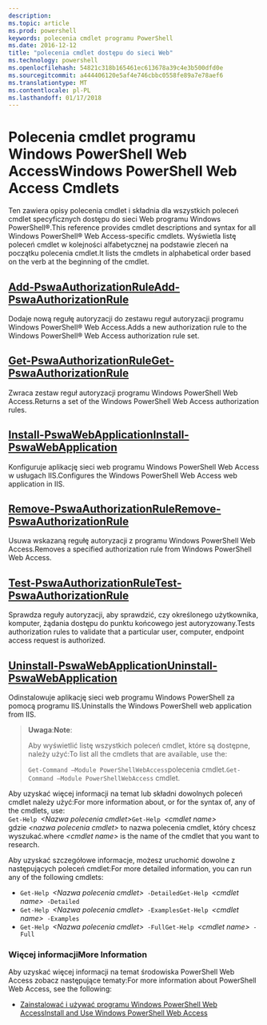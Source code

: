 ```yaml
---
description: 
ms.topic: article
ms.prod: powershell
keywords: polecenia cmdlet programu PowerShell
ms.date: 2016-12-12
title: "polecenia cmdlet dostępu do sieci Web"
ms.technology: powershell
ms.openlocfilehash: 54821c318b165461ec613678a39c4e3b500dfd0e
ms.sourcegitcommit: a444406120e5af4e746cbbc0558fe89a7e78aef6
ms.translationtype: MT
ms.contentlocale: pl-PL
ms.lasthandoff: 01/17/2018
---
```

# <a name="windows-powershell-web-access-cmdlets"></a><span data-ttu-id="2883c-103">Polecenia cmdlet programu Windows PowerShell Web Access</span><span class="sxs-lookup"><span data-stu-id="2883c-103">Windows PowerShell Web Access Cmdlets</span></span>

<span data-ttu-id="2883c-104">Ten zawiera opisy polecenia cmdlet i składnia dla wszystkich poleceń cmdlet specyficznych dostępu do sieci Web programu Windows PowerShell®.</span><span class="sxs-lookup"><span data-stu-id="2883c-104">This reference provides cmdlet descriptions and syntax for all Windows PowerShell® Web Access-specific cmdlets.</span></span> <span data-ttu-id="2883c-105">Wyświetla listę poleceń cmdlet w kolejności alfabetycznej na podstawie zleceń na początku polecenia cmdlet.</span><span class="sxs-lookup"><span data-stu-id="2883c-105">It lists the cmdlets in alphabetical order based on the verb at the beginning of the cmdlet.</span></span>

## <a name="add-pswaauthorizationruleadd-pswaauthorizationrulemd"></a>[<span data-ttu-id="2883c-106">Add-PswaAuthorizationRule</span><span class="sxs-lookup"><span data-stu-id="2883c-106">Add-PswaAuthorizationRule</span></span>](add-pswaauthorizationrule.md)

<span data-ttu-id="2883c-107">Dodaje nową regułę autoryzacji do zestawu reguł autoryzacji programu Windows PowerShell® Web Access.</span><span class="sxs-lookup"><span data-stu-id="2883c-107">Adds a new authorization rule to the Windows PowerShell® Web Access authorization rule set.</span></span>

## <a name="get-pswaauthorizationruleget-pswaauthorizationrulemd"></a>[<span data-ttu-id="2883c-108">Get-PswaAuthorizationRule</span><span class="sxs-lookup"><span data-stu-id="2883c-108">Get-PswaAuthorizationRule</span></span>](get-pswaauthorizationrule.md)

<span data-ttu-id="2883c-109">Zwraca zestaw reguł autoryzacji programu Windows PowerShell Web Access.</span><span class="sxs-lookup"><span data-stu-id="2883c-109">Returns a set of the Windows PowerShell Web Access authorization rules.</span></span>

## <a name="install-pswawebapplicationinstall-pswawebapplicationmd"></a>[<span data-ttu-id="2883c-110">Install-PswaWebApplication</span><span class="sxs-lookup"><span data-stu-id="2883c-110">Install-PswaWebApplication</span></span>](install-pswawebapplication.md)

<span data-ttu-id="2883c-111">Konfiguruje aplikację sieci web programu Windows PowerShell Web Access w usługach IIS.</span><span class="sxs-lookup"><span data-stu-id="2883c-111">Configures the Windows PowerShell Web Access web application in IIS.</span></span>

## <a name="remove-pswaauthorizationruleremove-pswaauthorizationrulemd"></a>[<span data-ttu-id="2883c-112">Remove-PswaAuthorizationRule</span><span class="sxs-lookup"><span data-stu-id="2883c-112">Remove-PswaAuthorizationRule</span></span>](remove-pswaauthorizationrule.md)

<span data-ttu-id="2883c-113">Usuwa wskazaną regułę autoryzacji z programu Windows PowerShell Web Access.</span><span class="sxs-lookup"><span data-stu-id="2883c-113">Removes a specified authorization rule from Windows PowerShell Web Access.</span></span>

## <a name="test-pswaauthorizationruletest-pswaauthorizationrulemd"></a>[<span data-ttu-id="2883c-114">Test-PswaAuthorizationRule</span><span class="sxs-lookup"><span data-stu-id="2883c-114">Test-PswaAuthorizationRule</span></span>](test-pswaauthorizationrule.md)

<span data-ttu-id="2883c-115">Sprawdza reguły autoryzacji, aby sprawdzić, czy określonego użytkownika, komputer, żądania dostępu do punktu końcowego jest autoryzowany.</span><span class="sxs-lookup"><span data-stu-id="2883c-115">Tests authorization rules to validate that a particular user, computer, endpoint access request is authorized.</span></span>

## <a name="uninstall-pswawebapplicationuninstall-pswawebapplicationmd"></a>[<span data-ttu-id="2883c-116">Uninstall-PswaWebApplication</span><span class="sxs-lookup"><span data-stu-id="2883c-116">Uninstall-PswaWebApplication</span></span>](uninstall-pswawebapplication.md)

<span data-ttu-id="2883c-117">Odinstalowuje aplikację sieci web programu Windows PowerShell za pomocą programu IIS.</span><span class="sxs-lookup"><span data-stu-id="2883c-117">Uninstalls the Windows PowerShell web application from IIS.</span></span>

><span data-ttu-id="2883c-118">**Uwaga**:</span><span class="sxs-lookup"><span data-stu-id="2883c-118">**Note**:</span></span>
>
><span data-ttu-id="2883c-119">Aby wyświetlić listę wszystkich poleceń cmdlet, które są dostępne, należy użyć:</span><span class="sxs-lookup"><span data-stu-id="2883c-119">To list all the cmdlets that are available, use the:</span></span>
>
> <span data-ttu-id="2883c-120">`Get-Command –Module PowerShellWebAccess`polecenia cmdlet.</span><span class="sxs-lookup"><span data-stu-id="2883c-120">`Get-Command –Module PowerShellWebAccess` cmdlet.</span></span>

<span data-ttu-id="2883c-121">Aby uzyskać więcej informacji na temat lub składni dowolnych poleceń cmdlet należy użyć:</span><span class="sxs-lookup"><span data-stu-id="2883c-121">For more information about, or for the syntax of, any of the cmdlets, use:</span></span>  
<span data-ttu-id="2883c-122">`Get-Help `*&lt;Nazwa polecenia cmdlet&gt;*</span><span class="sxs-lookup"><span data-stu-id="2883c-122">`Get-Help `*&lt;cmdlet name&gt;*</span></span>  
<span data-ttu-id="2883c-123">gdzie  *&lt;nazwa polecenia cmdlet&gt;*  to nazwa polecenia cmdlet, który chcesz wyszukać.</span><span class="sxs-lookup"><span data-stu-id="2883c-123">where *&lt;cmdlet name&gt;* is the name of the cmdlet that you want to research.</span></span>

<span data-ttu-id="2883c-124">Aby uzyskać szczegółowe informacje, możesz uruchomić dowolne z następujących poleceń cmdlet:</span><span class="sxs-lookup"><span data-stu-id="2883c-124">For more detailed information, you can run any of the following cmdlets:</span></span>

- <span data-ttu-id="2883c-125">`Get-Help `*&lt;Nazwa polecenia cmdlet&gt;*` -Detailed`</span><span class="sxs-lookup"><span data-stu-id="2883c-125">`Get-Help `*&lt;cmdlet name&gt;*` -Detailed`</span></span>
- <span data-ttu-id="2883c-126">`Get-Help `*&lt;Nazwa polecenia cmdlet&gt;*` -Examples`</span><span class="sxs-lookup"><span data-stu-id="2883c-126">`Get-Help `*&lt;cmdlet name&gt;*` -Examples`</span></span>
- <span data-ttu-id="2883c-127">`Get-Help `*&lt;Nazwa polecenia cmdlet&gt;*` -Full`</span><span class="sxs-lookup"><span data-stu-id="2883c-127">`Get-Help `*&lt;cmdlet name&gt;*` -Full`</span></span>

### <a name="more-information"></a><span data-ttu-id="2883c-128">Więcej informacji</span><span class="sxs-lookup"><span data-stu-id="2883c-128">More Information</span></span>

<span data-ttu-id="2883c-129">Aby uzyskać więcej informacji na temat środowiska PowerShell Web Access zobacz następujące tematy:</span><span class="sxs-lookup"><span data-stu-id="2883c-129">For more information about PowerShell Web Access, see the following:</span></span>

- [<span data-ttu-id="2883c-130">Zainstalować i używać programu Windows PowerShell Web Access</span><span class="sxs-lookup"><span data-stu-id="2883c-130">Install and Use Windows PowerShell Web Access</span></span>](../install-and-use-windows-powershell-web-access.md)

